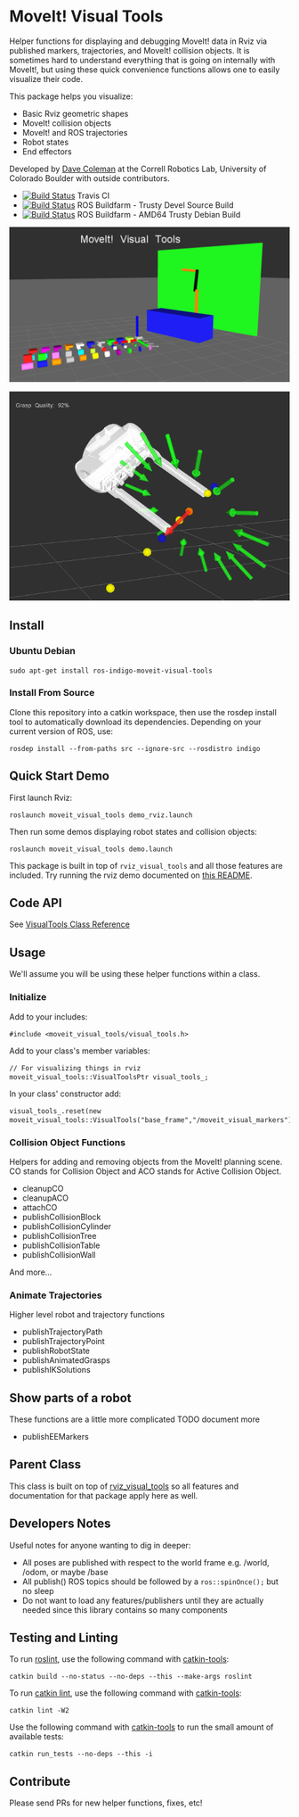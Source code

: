 MoveIt! Visual Tools
==========================

Helper functions for displaying and debugging MoveIt! data in Rviz via published markers, trajectories, and MoveIt! collision objects. It is sometimes hard to understand everything that is going on internally with MoveIt!, but using these quick convenience functions allows one to easily visualize their code.

This package helps you visualize:

 - Basic Rviz geometric shapes
 - MoveIt! collision objects
 - MoveIt! and ROS trajectories
 - Robot states
 - End effectors

Developed by [Dave Coleman](http://dav.ee) at the Correll Robotics Lab, University of Colorado Boulder with outside contributors.

 * [![Build Status](https://travis-ci.org/davetcoleman/moveit_visual_tools.svg)](https://travis-ci.org/davetcoleman/moveit_visual_tools) Travis CI
 * [![Build Status](http://build.ros.org/buildStatus/icon?job=Jsrc_uT__moveit_visual_tools__ubuntu_trusty__source)](http://build.ros.org/view/Jsrc_uT/job/Jsrc_uT__moveit_visual_tools__ubuntu_trusty__source/) ROS Buildfarm - Trusty Devel Source Build
 * [![Build Status](http://build.ros.org/buildStatus/icon?job=Jbin_uT64__moveit_visual_tools__ubuntu_trusty_amd64__binary)](http://build.ros.org/view/Jbin_uT64/job/Jbin_uT64__moveit_visual_tools__ubuntu_trusty_amd64__binary/) ROS Buildfarm - AMD64 Trusty Debian Build


![](resources/screenshot.png)

![](resources/demo.png)

## Install

### Ubuntu Debian

```
sudo apt-get install ros-indigo-moveit-visual-tools
```

### Install From Source

Clone this repository into a catkin workspace, then use the rosdep install tool to automatically download its dependencies. Depending on your current version of ROS, use:
```
rosdep install --from-paths src --ignore-src --rosdistro indigo
```

## Quick Start Demo

First launch Rviz:

    roslaunch moveit_visual_tools demo_rviz.launch

Then run some demos displaying robot states and collision objects:

    roslaunch moveit_visual_tools demo.launch

This package is built in top of ``rviz_visual_tools`` and all those features are included. Try running the rviz demo documented on [this README](https://github.com/davetcoleman/rviz_visual_tools).

## Code API

See [VisualTools Class Reference](http://docs.ros.org/indigo/api/moveit_visual_tools/html/classmoveit__visual__tools_1_1MoveItVisualTools.html)

## Usage

We'll assume you will be using these helper functions within a class.

### Initialize

Add to your includes:
```
#include <moveit_visual_tools/visual_tools.h>
```

Add to your class's member variables:
```
// For visualizing things in rviz
moveit_visual_tools::VisualToolsPtr visual_tools_;
```

In your class' constructor add:
```
visual_tools_.reset(new moveit_visual_tools::VisualTools("base_frame","/moveit_visual_markers"));
```

### Collision Object Functions

Helpers for adding and removing objects from the MoveIt! planning scene. CO stands for Collision Object and ACO stands for Active Collision Object.

 - cleanupCO
 - cleanupACO
 - attachCO
 - publishCollisionBlock
 - publishCollisionCylinder
 - publishCollisionTree
 - publishCollisionTable
 - publishCollisionWall

And more...

### Animate Trajectories

Higher level robot and trajectory functions

 - publishTrajectoryPath
 - publishTrajectoryPoint
 - publishRobotState
 - publishAnimatedGrasps
 - publishIKSolutions

## Show parts of a robot

These functions are a little more complicated TODO document more

 - publishEEMarkers

## Parent Class

This class is built on top of [rviz_visual_tools](https://github.com/davetcoleman/rviz_visual_tools) so all features and documentation for that package apply here as well.

## Developers Notes

Useful notes for anyone wanting to dig in deeper:

 -  All poses are published with respect to the world frame e.g. /world, /odom, or maybe /base
 -  All publish() ROS topics should be followed by a ``ros::spinOnce();`` but no sleep
 -  Do not want to load any features/publishers until they are actually needed since this library contains so many components

## Testing and Linting

To run [roslint](http://wiki.ros.org/roslint), use the following command with [catkin-tools](https://catkin-tools.readthedocs.org/):

    catkin build --no-status --no-deps --this --make-args roslint

To run [catkin lint](https://pypi.python.org/pypi/catkin_lint), use the following command with [catkin-tools](https://catkin-tools.readthedocs.org/):

    catkin lint -W2

Use the following command with [catkin-tools](https://catkin-tools.readthedocs.org/) to run the small amount of available tests:

    catkin run_tests --no-deps --this -i

## Contribute

Please send PRs for new helper functions, fixes, etc!
